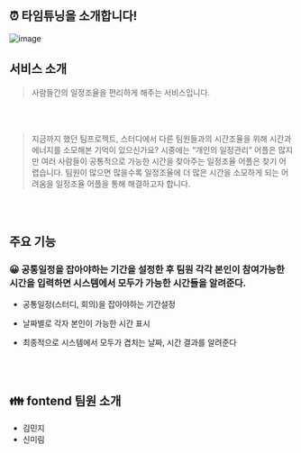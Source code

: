 
## ⏰ 타임튜닝을 소개합니다!
![image](https://github.com/TIME-TUNNING/Front-End-Android/assets/90263843/b73e62e8-26e6-4cde-9494-368a824a5aed)


## 서비스 소개



> 사람들간의 일정조율을 편리하게 해주는 서비스입니다.<br/>


<br/>
<br/>

> 지금까지 했던 팀프로젝트, 스터디에서 다른 팀원들과의 시간조율을 위해 시간과 에너지를 소모해본 기억이 있으신가요? 시중에는 “개인의 일정관리” 어플은 많지만 여러 사람들이 공통적으로 가능한 시간을 찾아주는 일정조율 어플은 찾기 어렵습니다. 팀원이 많으면 많을수록 일정조율에 더 많은 시간을 소모하게 되는 어려움을 일정조율 어플을 통해 해결하고자 합니다. <br/>


<br/>
<br/>

## 주요 기능

### 😀 공통일정을 잡아야하는 기간을 설정한 후 팀원 각각 본인이 참여가능한 시간을 입력하면 시스템에서 모두가 가능한 시간들을 알려준다.

- 공통일정(스터디, 회의)을 잡아야하는 기간설정
  



- 날짜별로 각자 본인이 가능한 시간 표시

- 최종적으로 시스템에서 모두가 겹치는 날짜, 시간 결과를 알려준다 
<br/>
<br/>



## 👪 fontend 팀원 소개

- 김민지
- 신미림


